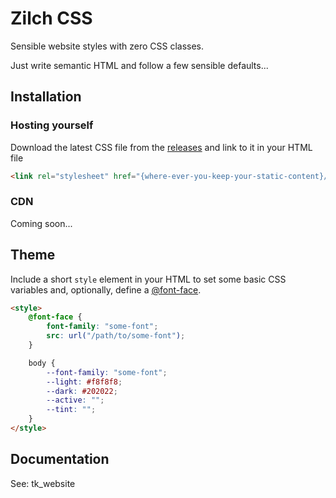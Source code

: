 # Zilch CSS

Sensible website styles with zero CSS classes.

Just write semantic HTML and follow a few sensible defaults...

## Installation

### Hosting yourself
Download the latest CSS file from the [releases](https://github.com/gtrogers/zilch/releases)
and link to it in your HTML file

```HTML
<link rel="stylesheet" href="{where-ever-you-keep-your-static-content}/zilch.css">
```

### CDN

Coming soon...

## Theme

Include a short `style` element in your HTML to set some basic CSS variables and, optionally, define a [@font-face](https://developer.mozilla.org/en-US/docs/Web/CSS/@font-face).

```HTML
<style>
    @font-face {
        font-family: "some-font";
        src: url("/path/to/some-font");
    }

    body {
        --font-family: "some-font";
        --light: #f8f8f8;
        --dark: #202022;
        --active: "";
        --tint: "";
    }
</style>
```

## Documentation

See: tk_website
